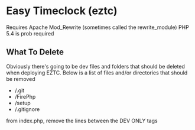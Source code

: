Easy Timeclock (eztc)
==============

Requires Apache Mod_Rewrite (sometimes called the rewrite_module)
PHP 5.4 is prob required

## What To Delete

Obviously there's going to be dev files and folders that should be deleted when deploying EZTC.
Below is a list of files and/or directories that should be removed

- /.git
- /FirePhp
- /setup
- /.gitignore

from index.php, remove the lines between the DEV ONLY tags